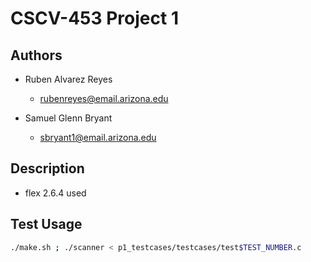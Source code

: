 # CSCV-453 Project 1

## Authors

* Ruben Alvarez Reyes
	* rubenreyes@email.arizona.edu

* Samuel Glenn Bryant
	* sbryant1@email.arizona.edu

## Description

* flex 2.6.4 used

## Test Usage

```bash
./make.sh ; ./scanner < p1_testcases/testcases/test$TEST_NUMBER.c
```
